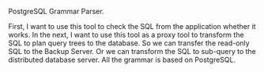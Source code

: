 PostgreSQL Grammar Parser.

First, I want to use this tool to check the SQL from the application whether it works.
In the next, I want to use this tool as a proxy tool to transform the SQL
to plan query trees to the database. 
So we can transfer the read-only SQL to the Backup Server.
Or we can transform the SQL to sub-query to the distributed database server.
All the grammar is based on PostgreSQL.
